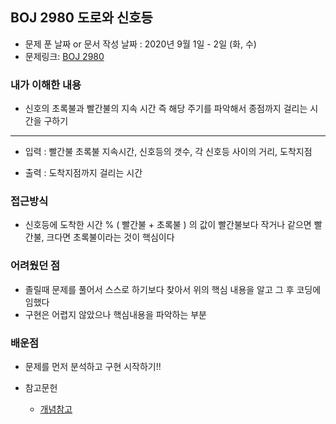## BOJ 2980 도로와 신호등 



- 문제 푼 날짜 or 문서 작성 날짜 : 2020년 9월 1일 - 2일 (화, 수) 
- 문제링크: [BOJ 2980](https://www.acmicpc.net/problem/2980)

### 내가 이해한 내용

- 신호의 초록불과 빨간불의 지속 시간 즉 해당 주기를 파악해서 종점까지 걸리는 시간을 구하기

---

- 입력 : 빨간불 초록불 지속시간, 신호등의 갯수, 각 신호등 사이의 거리, 도착지점

- 출력 : 도착지점까지 걸리는 시간

### 접근방식

- 신호등에 도착한 시간 % ( 빨간불 + 초록불 ) 의 값이 빨간불보다 작거나 같으면 빨간불, 크다면 초록불이라는 것이 핵심이다

### 어려웠던 점

- 졸릴때 문제를 풀어서 스스로 하기보다 찾아서 위의 핵심 내용을 알고 그 후 코딩에 임했다
- 구현은 어렵지 않았으나 핵심내용을 파악하는 부분

### 배운점

- 문제를 먼저 분석하고 구현 시작하기!!



- 참고문헌
  - [개념참고](https://mygumi.tistory.com/272)